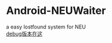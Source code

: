 # Android-NEUWaiter
a easy lostfound system for NEU<br>
[debug版本在这](https://github.com/XiaogegeChen/Android-WallSmallTwo/blob/master/apk/debug/app-debug.apk)
